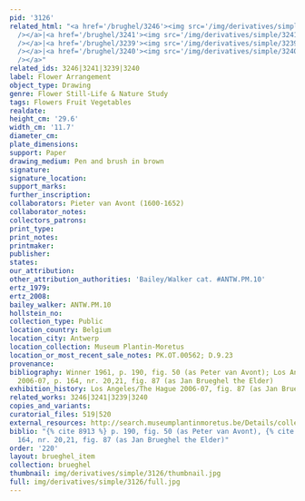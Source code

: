 ```yaml
---
pid: '3126'
related_html: "<a href='/brughel/3246'><img src='/img/derivatives/simple/3246/thumbnail.jpg'
  /></a>|<a href='/brughel/3241'><img src='/img/derivatives/simple/3241/thumbnail.jpg'
  /></a>|<a href='/brughel/3239'><img src='/img/derivatives/simple/3239/thumbnail.jpg'
  /></a>|<a href='/brughel/3240'><img src='/img/derivatives/simple/3240/thumbnail.jpg'
  /></a>"
related_ids: 3246|3241|3239|3240
label: Flower Arrangement
object_type: Drawing
genre: Flower Still-Life & Nature Study
tags: Flowers Fruit Vegetables
realdate: 
height_cm: '29.6'
width_cm: '11.7'
diameter_cm: 
plate_dimensions: 
support: Paper
drawing_medium: Pen and brush in brown
signature: 
signature_location: 
support_marks: 
further_inscription: 
collaborators: Pieter van Avont (1600-1652)
collaborator_notes: 
collectors_patrons: 
print_type: 
print_notes: 
printmaker: 
publisher: 
states: 
our_attribution: 
other_attribution_authorities: 'Bailey/Walker cat. #ANTW.PM.10'
ertz_1979: 
ertz_2008: 
bailey_walker: ANTW.PM.10
hollstein_no: 
collection_type: Public
location_country: Belgium
location_city: Antwerp
location_collection: Museum Plantin-Moretus
location_or_most_recent_sale_notes: PK.OT.00562; D.9.23
provenance: 
bibliography: Winner 1961, p. 190, fig. 50 (as Peter van Avont); Los Angeles/The Hague
  2006-07, p. 164, nr. 20,21, fig. 87 (as Jan Brueghel the Elder)
exhibition_history: Los Angeles/The Hague 2006-07, fig. 87 (as Jan Brueghel the Elder)
related_works: 3246|3241|3239|3240
copies_and_variants: 
curatorial_files: 519|520
external_resources: http://search.museumplantinmoretus.be/Details/collect/277312
biblio: "{% cite 8913 %} p. 190, fig. 50 (as Peter van Avont), {% cite 8240 %} p.
  164, nr. 20,21, fig. 87 (as Jan Brueghel the Elder)"
order: '220'
layout: brueghel_item
collection: brueghel
thumbnail: img/derivatives/simple/3126/thumbnail.jpg
full: img/derivatives/simple/3126/full.jpg
---
```

